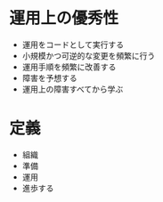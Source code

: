 # 運用上の優秀性

* 運用をコードとして実行する
* 小規模かつ可逆的な変更を頻繁に行う
* 運用手順を頻繁に改善する
* 障害を予想する
* 運用上の障害すべてから学ぶ

# 定義

* 組織
* 準備
* 運用
* 進歩する

